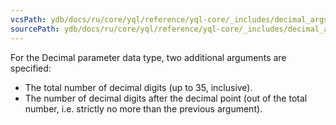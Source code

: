```yaml
---
vcsPath: ydb/docs/ru/core/yql/reference/yql-core/_includes/decimal_args.md
sourcePath: ydb/docs/ru/core/yql/reference/yql-core/_includes/decimal_args.md
---
```

For the Decimal parameter data type, two additional arguments are specified:

* The total number of decimal digits (up to 35, inclusive).
* The number of decimal digits after the decimal point (out of the total number, i.e. strictly no more than the previous argument).
